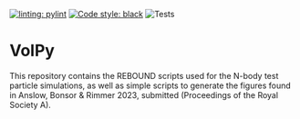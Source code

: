 [![linting: pylint](https://img.shields.io/badge/linting-pylint-yellowgreen)](https://github.com/PyCQA/pylint)
[![Code style: black](https://img.shields.io/badge/code%20style-black-000000.svg)](https://github.com/psf/black)
![Tests](https://github.com/richard17a/VolPy/actions/workflows/python-package.yml/badge.svg)

# VolPy

This repository contains the REBOUND scripts used for the N-body test particle simulations, as well as simple scripts to generate the figures found in Anslow, Bonsor & Rimmer 2023, submitted (Proceedings of the Royal Society A).
